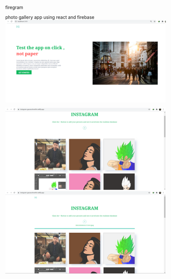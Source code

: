 firegram 

photo gallery app using react and firebase
![image](https://raw.githubusercontent.com/gauravshresthh/firegram/master/public/assets/screenshots/insta-screnshot3.png)

![image](https://github.com/gauravshresthh/firegram/blob/master/public/assets/screenshots/insta-screnshot.png?raw=true)
![image](https://github.com/gauravshresthh/firegram/blob/master/public/assets/screenshots/insta-screnshot2.png?raw=true)
